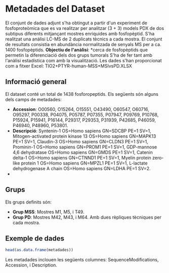 # Metadades del Dataset
El conjunt de dades adjunt s'ha obtingut a partir d'un experiment de fosfoproteòmica que es va realitzar per analitzar (3 + 3) models PDX de dos subtipus diferents mitjançant mostres enriquides amb fosfopèptid. S'ha realitzat una anàlisi LC-MS de 2 duplicats tècnics a cada mostra. El conjunt de resultats consistia en abundància normalitzada de senyals MS per a ca. 1400 fosfopèptids. **Objectiu de l'anàlisi**: *cerca de fosfopèptids que permetin la diferenciació dels dos grups tumorals S'ha de fer tant amb l'anàlisi estadística com amb la visualització. Les dades s'han proporcionat com a fitxer Excel: TIO2+PTYR-human-MSS+MSIvsPD.XLSX
 ## Informació general
 El dataset conté un total de  1438  fosforopeptids.
 Els següents són alguns dels camps de metadades:
  - **Accession**:  O00560, O15264, O15551, O43490, O60547, O60716, O95297, P00338, P04075, P05787, P07355, P07947, P09769, P10768, P15924, P15941, P16144, P29317, P29353, P31939, P42685, P46059, P46940, P48960, P53801.
  - **Descripció**:  Syntenin-1 OS=Homo sapiens GN=SDCBP PE=1 SV=1, Mitogen-activated protein kinase 13 OS=Homo sapiens GN=MAPK13 PE=1 SV=1, Claudin-3 OS=Homo sapiens GN=CLDN3 PE=1 SV=1, Prominin-1 OS=Homo sapiens GN=PROM1    PE=1 SV=1, GDP-mannose 4,6 dehydratase OS=Homo sapiens GN=GMDS PE=1 SV=1, Catenin delta-1 OS=Homo sapiens GN=CTNND1 PE=1 SV=1, Myelin protein zero-like protein 1 OS=Homo sapiens GN=MPZL1 PE=1 SV=1, L-lactate dehydrogenase A chain OS=Homo sapiens GN=LDHA PE=1 SV=2.
  - 
 ## Grups
 Els grups definits són:
  - **Grup MSS**: Mostres M1, M5, i T49.
  - **Grup PD**: Mostres M42, M43, i M64.
 Amb dues rèpliques tècniques per cada mostra.
 ## Exemple de dades
 ```r
 head(as.data.frame(metadades))
 ```
 Les metadades inclouen les següents columnes: SequenceModifications, Accession, i Description.
